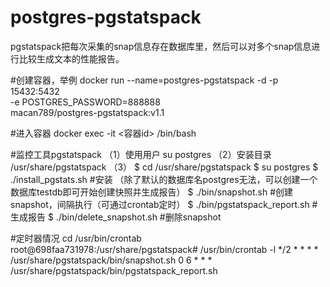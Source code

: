 # postgres-pgstatspack
pgstatspack把每次采集的snap信息存在数据库里，然后可以对多个snap信息进行比较生成文本的性能报告。

#创建容器，举例
docker run --name=postgres-pgstatspack -d -p 15432:5432 \
  -e POSTGRES_PASSWORD=888888 \
  macan789/postgres-pgstatspack:v1.1

#进入容器
docker exec -it <容器id> /bin/bash

#监控工具pgstatspack
（1）使用用户
su postgres
（2）安装目录
/usr/share/pgstatspack
（3）
$ cd /usr/share/pgstatspack
$ su postgres
$ ./install_pgstats.sh       #安装  （除了默认的数据库名postgres无法，可以创建一个数据库testdb即可开始创建快照并生成报告）
$ ./bin/snapshot.sh          #创建snapshot，间隔执行（可通过crontab定时）
$ ./bin/pgstatspack_report.sh    #生成报告
$ ./bin/delete_snapshot.sh      #删除snapshot



#定时器情况
cd /usr/bin/crontab
root@698faa731978:/usr/share/pgstatspack# /usr/bin/crontab -l
*/2 * * * * /usr/share/pgstatspack/bin/snapshot.sh
0 6 * * * /usr/share/pgstatspack/bin/pgstatspack_report.sh



